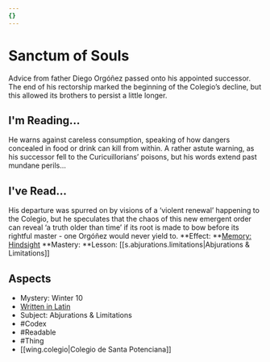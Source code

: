 ```yaml
---
{}
---
```

# Sanctum of Souls
Advice from father Diego Orgóñez passed onto his appointed successor. The end of his rectorship marked the beginning of the Colegio’s decline, but this allowed its brothers to persist a little longer.
## I'm Reading...
He warns against careless consumption, speaking of how dangers concealed in food or drink can kill from within. A rather astute warning, as his successor fell to the Curicuillorians’ poisons, but his words extend past mundane perils…
## I've Read...
His departure was spurred on by visions of a ‘violent renewal’ happening to the Colegio, but he speculates that the chaos of this new emergent order can reveal ‘a truth older than time’ if its root is made to bow before its rightful master - one Orgóñez would never yield to.
**Effect: **[Memory: Hindsight](https://uadaf.theevilroot.xyz/rowenarium/element/mem.hindsight)
**Mastery: **Lesson: [[s.abjurations.limitations|Abjurations & Limitations]]
## Aspects
- Mystery: Winter 10
- [Written in Latin](https://uadaf.theevilroot.xyz/rowenarium/element/w.latin)
- Subject: Abjurations & Limitations
- #Codex
- #Readable
- #Thing
- [[wing.colegio|Colegio de Santa Potenciana]]